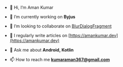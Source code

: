 - 👋 Hi, I’m Aman Kumar

- 🔭 I’m currently working on **Byjus**

- 👯 I’m looking to collaborate on [BlurDialogFragment](https://github.com/amanzan/BlurDialogFragment)

- 📝 I regularly write articles on [https://amankumar.dev](https://amankumar.dev)

- 💬 Ask me about **Android, Kotlin**

- 📫 How to reach me **kumaraman367@gmail.com**

<!---
amankmr1/amankmr1 is a ✨ special ✨ repository because its `README.md` (this file) appears on your GitHub profile.
You can click the Preview link to take a look at your changes.
--->
